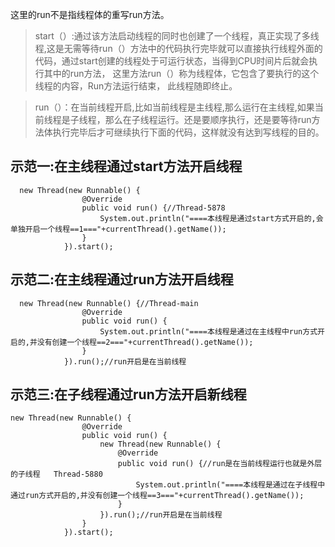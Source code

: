 这里的run不是指线程体的重写run方法。

> start（）:通过该方法启动线程的同时也创建了一个线程，真正实现了多线程,这是无需等待run（）方法中的代码执行完毕就可以直接执行线程外面的代码，通过start创建的线程处于可运行状态，当得到CPU时间片后就会执行其中的run方法， 这里方法run（）称为线程体，它包含了要执行的这个线程的内容，Run方法运行结束， 此线程随即终止。

> run（）：在当前线程开启,比如当前线程是主线程,那么运行在主线程,如果当前线程是子线程，那么在子线程运行。还是要顺序执行，还是要等待run方法体执行完毕后才可继续执行下面的代码，这样就没有达到写线程的目的。

## 示范一:在主线程通过start方法开启线程

```
  new Thread(new Runnable() {
                @Override
                public void run() {//Thread-5878
                    System.out.println("====本线程是通过start方式开启的,会单独开启一个线程==1==="+currentThread().getName());
                }
            }).start();
```

## 示范二:在主线程通过run方法开启线程

```
  new Thread(new Runnable() {//Thread-main
                @Override
                public void run() {
                    System.out.println("====本线程是通过在主线程中run方式开启的,并没有创建一个线程==2==="+currentThread().getName());
                }
            }).run();//run开启是在当前线程
```

## 示范三:在子线程通过run方法开启新线程

```
new Thread(new Runnable() {
                @Override
                public void run() {
                    new Thread(new Runnable() {
                        @Override
                        public void run() {//run是在当前线程运行也就是外层的子线程   Thread-5880
                            System.out.println("====本线程是通过在子线程中通过run方式开启的,并没有创建一个线程==3==="+currentThread().getName());
                        }
                    }).run();//run开启是在当前线程
                }
            }).start();
```

 

 

 

 

 